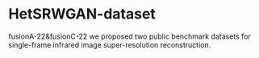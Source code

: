 # HetSRWGAN-dataset
fusionA-22&amp;fusionC-22
we proposed two public benchmark datasets for single-frame infrared image super-resolution reconstruction.
